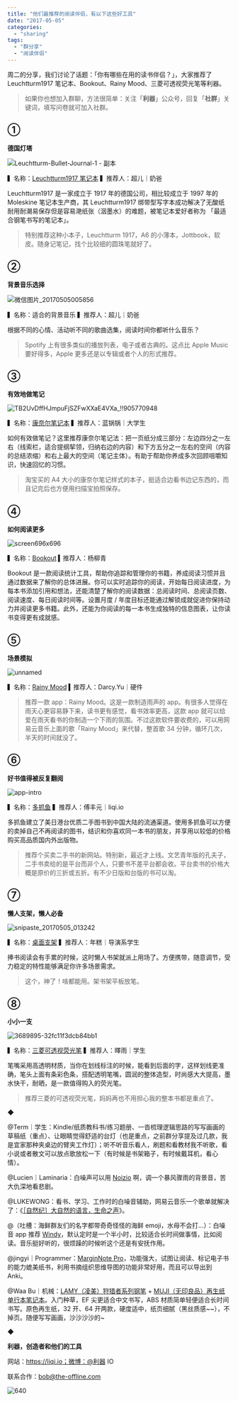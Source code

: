 ```yaml
---
title: "他们最推荐的阅读伴侣，有以下这些好工具"
date: "2017-05-05"
categories: 
  - "sharing"
tags: 
  - "群分享"
  - "阅读伴侣"
---
```


周二的分享，我们讨论了话题：「你有哪些在用的读书伴侣？」，大家推荐了 Leuchtturm1917 笔记本、Bookout、Rainy Mood、三菱可透视荧光笔等利器。

> 如果你也想加入群聊，方法很简单：关注「**利器**」公众号，回复「**社群**」关键词，填写问卷就可加入社群。

## ①

**德国灯塔**

![Leuchtturm-Bullet-Journal-1 - 副本](/images/48477.jpg)

▍名称：[Leuchtturm1917 笔记本](https://leuchtturm.tmall.com/search.htm?spm=a220m.1000858.1000725.3.bqLpRd&user_number_id=3103205463&rn=05ef6e9c1c541e4b2a5c26fcf1261ea3&keyword=Leuchtturm1917) ▍推荐人：超儿｜奶爸

Leuchtturm1917 是一家成立于 1917 年的德国公司，相比较成立于 1997 年的 Moleskine 笔记本生产商，其 Leuchtturm1917 绑带型写字本成功解决了无酸纸耐用耐潮易保存但是容易滟纸张（洇墨水）的难题，被笔记本爱好者称为 「最适合钢笔书写的笔记本」。

> 特别推荐这种小本子，Leuchtturm 1917，A6 的小薄本，Jottbook，软皮。随身记笔记，找个比较细的圆珠笔就好了。

## ②

**背景音乐选择**

![微信图片_20170505005856](/images/73379.jpg)

▍名称：适合的背景音乐 ▍推荐人：超儿｜奶爸

根据不同的心情、活动听不同的歌曲选集，阅读时间你都听什么音乐？

> Spotify 上有很多类似的播放列表，电子或者古典的。这点比 Apple Music 要好得多，Apple 更多还是以专辑或者个人的形式推荐。

## ③

**有效地做笔记**

![TB2UvDffHJmpuFjSZFwXXaE4VXa_!!905770948](/images/42208.jpg)

▍名称：[康奈尔笔记本](https://www.taobao.com/article/ClCFF6B-DpFICiF4.html) ▍推荐人：蓝锅锅｜大学生

如何有效做笔记？这里推荐康奈尔笔记法：把一页纸分成三部分：左边四分之一左右（线索栏，适合提纲挈领，归纳右边的内容）和下方五分之一左右的空间（内容的总结浓缩）和右上最大的空间（笔记主体）。有助于帮助你养成多次回顾咀嚼知识，快速回忆的习惯。

> 淘宝买的 A4 大小的康奈尔笔记样式的本子，挺适合边看书边记东西的，而且记完后也方便用扫描宝拍照保存。

## ④

**如何阅读更多**

![screen696x696](/images/18062.jpeg)

▍名称：[Bookout](https://itunes.apple.com/us/app/bookout-read-more/id1085047737?mt=8) ▍推荐人：杨柳青

Bookout 是一款阅读统计工具，帮助你追踪和管理你的书籍，养成阅读习惯并且通过数据来了解你的总体进展。你可以实时追踪你的阅读，开始每日阅读进度，为每本书添加引用和想法，还能清楚了解你的阅读数据：总阅读时间、总阅读页数、阅读速度、每日阅读时间等。设置月度 / 年度目标还能通过解锁成就促进你保持动力并阅读更多书籍。此外，还能为你阅读的每一本书生成独特的信息图表，让你读书变得更有成就感。

## ⑤

**场景模拟**

![unnamed](/images/49201.png)

▍名称：[Rainy Mood](https://rainymood.com/) ▍推荐人：Darcy.Yu｜硬件

> 推荐一款 app：Rainy Mood。这是一款制造雨声的 app。有很多人觉得在雨天心更容易静下来，读书更有感觉，看书效率更高，这款 app 就可以给爱在雨天看书的你制造一个下雨的氛围。不过这款软件要收费的，可以用网易云音乐上面的歌「Rainy Mood」来代替，整首歌 34 分钟，循环几次，半天的时间就没了。

## ⑥

**好书值得被反复翻阅**

![app-intro](/images/30878-576x1024.jpeg)

▍名称：[多抓鱼](https://duozhuayu.net/) ▍推荐人：傅丰元｜liqi.io

多抓鱼建立了美日港台优质二手图书到中国大陆的流通渠道。使用多抓鱼可以方便的卖掉自己不再阅读的图书，结识和你喜欢同一本书的朋友，并享用以较低的价格购买高品质国内外出版物。

> 推荐个买卖二手书的新网站。特别新，最近才上线。文艺青年版的孔夫子，二手书卖给的是平台而非个人，只要书不差平台都会收。平台卖书的价格大概是原价的三折或五折。有不少日版和台版的书可以淘。

## ⑦

**懒人支架，懒人必备**

![snipaste_20170505_013242](/images/53443.jpg)

▍名称：[桌面支架](https://www.taobao.com/oshtml/buy-cn/cp_yta7-tfAw-bWp7zc.html) ▍推荐人：年糕｜导演系学生

捧书阅读会有手累的时候，这时懒人书架就派上用场了。方便携带，随意调节，受力稳定的特性能够满足你许多场景需求。

> 这个，神了！啥都能用。架书架平板放笔。

## ⑧

**小小一支**

![3689895-32fc11f3dcb84bb1](/images/25821.jpg)

▍名称：[三菱可透视荧光笔](https://item.jd.com/1025042638.html) ▍推荐人：曎雨｜学生

笔嘴采用高透明材质，当你在划线标注的时候，能看到后面的字，这样划线更准确，笔头上面有条彩色条，搭配透明笔嘴，圆润的整体造型，时尚感大大提高，墨水快干，耐晒，是一款值得购入的荧光笔。

> 推荐三菱的可透视荧光笔，妈妈再也不用担心我的整本书都是重点了。

****◆****

@Term｜学生：Kindle/纸质教科书/练习题册、一沓梳理逻辑思路的写写画画的草稿纸（重点）、让眼睛觉得舒适的台灯（也是重点，之前群分享提及过几款，我是宜家那种夹桌边的臂夹工作灯）；听不听音乐看人，刷题和看教材我不听歌，看小说或者散文可以放点歌放松一下（有时候是书架箱子，有时候戴耳机，看心情）。

@Lucien｜Laminaria：白噪声可以用 [Noizio](https://noiz.io/) 啊，调一个暴风骤雨的背景音，苦大仇深地看悲剧。

@LUKEWONG：看书、学习、工作时的白噪音辅助，网易云音乐一个歌单就解决了：《[［自然纪］大自然的语言，生命之声](https://music.163.com/playlist?id=7005467)》。

@（吐槽：海鲜群友们的名字都带奇奇怪怪的海鲜 emoji，水母不会打...）：白噪音 app 推荐 [Windy](https://itunes.apple.com/cn/app/windy-sleep-relax-meditate/id841377297?mt=8&utm_source=next.36kr.com)，默认定时是一个半小时，比较适合长时间做事情，比如阅读。音乐挺好听的，很烦躁的时候听这个还是有安抚作用。

@jingyi｜Programmer：[MarginNote Pro](https://marginnote.com/)，功能强大，试图让阅读、标记电子书的能力媲美纸书，利用书摘组织思维导图的功能非常好用，而且可以导出到 Anki。

@Waa Bu｜机械：[LAMY（凌美）狩猎者系列钢笔](https://www.amazon.cn/LAMY-凌美-safari狩猎者F尖墨水笔-磨砂黑/.../B006ZT376O) + [MUJI（无印良品）再生纸单行本笔记本](https://item.jd.hk/3892198.html)。入门种草，EF 尖更适合中文书写，ABS 材质简单轻便适合长时间书写。原色再生纸，32 开、64 开两款，硬度适中，纸页细腻（黑丝质感~~），不掉页。随便写写画画，沙沙沙沙的~

◆

**利器，创造者和他们的工具**

网站：https://liqi.io；微博：@利器 IO

联系合作：bob@the-offline.com

![640](/images/47975.jpg)

